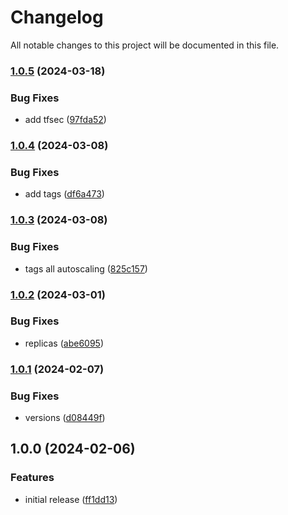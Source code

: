 # Changelog

All notable changes to this project will be documented in this file.

### [1.0.5](https://github.com/finisterra-io/terraform-aws-dynamodb/compare/v1.0.4...v1.0.5) (2024-03-18)


### Bug Fixes

* add tfsec ([97fda52](https://github.com/finisterra-io/terraform-aws-dynamodb/commit/97fda528aaea8fc96ed1357c01d7bd77b99e23d6))

### [1.0.4](https://github.com/finisterra-io/terraform-aws-dynamodb/compare/v1.0.3...v1.0.4) (2024-03-08)


### Bug Fixes

* add tags ([df6a473](https://github.com/finisterra-io/terraform-aws-dynamodb/commit/df6a4735a86b68757eed4365c681abf59806e83c))

### [1.0.3](https://github.com/finisterra-io/terraform-aws-dynamodb/compare/v1.0.2...v1.0.3) (2024-03-08)


### Bug Fixes

* tags all autoscaling ([825c157](https://github.com/finisterra-io/terraform-aws-dynamodb/commit/825c157e188fe4e4eddb21ca7b339eb6760e0ca8))

### [1.0.2](https://github.com/finisterra-io/terraform-aws-dynamodb/compare/v1.0.1...v1.0.2) (2024-03-01)


### Bug Fixes

* replicas ([abe6095](https://github.com/finisterra-io/terraform-aws-dynamodb/commit/abe6095ec843ebcc6e1c05977035bd678150815f))

### [1.0.1](https://github.com/finisterra-io/terraform-aws-dynamodb/compare/v1.0.0...v1.0.1) (2024-02-07)


### Bug Fixes

* versions ([d08449f](https://github.com/finisterra-io/terraform-aws-dynamodb/commit/d08449f1b1c201c483590634e679618fa6078635))

## 1.0.0 (2024-02-06)


### Features

* initial release ([ff1dd13](https://github.com/finisterra-io/terraform-aws-dynamodb/commit/ff1dd13e6c18a28440191e57c4d7e11c06263fb1))
